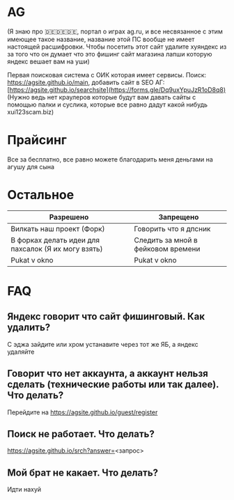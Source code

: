 # AG
(Я знаю про 🇩🇪🇩🇪🇩🇪, портал о играх ag.ru, и все несвязанное с этим имеющее такое название, название этой ПС вообще не имеет настоящей расшифровки. Чтобы посетить этот сайт удалите хуяндекс из за того что он думает что это фишинг сайт магазина лапши которую яндекс вешает вам на уши)

Первая поисковая система с ОИК которая имеет сервисы. Поиск: https://agsite.github.io/main, добавить сайт в SEO АГ:  [https://agsite.github.io/searchsite](https://forms.gle/Dq9uxYpuJzR1oD8q8) (Нужно ведь нет краулеров которые будут вам давать сайты с помощью палки и суслика, которые все равно дадут какой нибудь xui123scam.biz)

# Прайсинг
Все за бесплатно, все равно можете благодарить меня деньгами на агушу для сына

# Остальное
| Разрешено | Запрещено |
|-----------|-----------|
| Вилкать наш проект (Форк)    | Говорить что я дпсник    |
| В форках делать идеи для пахсалок (Я их могу взять)    | Следить за мной в фейковом времени    |
| Pukat v okno    | Pukat v okno    |

# FAQ
## Яндекс говорит что сайт фишинговый. Как удалить?
С эджа зайдите или хром устанавите через тот же ЯБ, а яндекс удаляйте
## Говорит что нет аккаунта, а аккаунт нельзя сделать (технические работы или так далее). Что делать?
Перейдите на https://agsite.github.io/guest/register
## Поиск не работает. Что делать?
https://agsite.github.io/srch?answer=<запрос>
## Мой брат не какает. Что делать?
Идти нахуй
